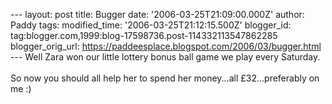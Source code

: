 \-\-- layout: post title: Bugger date: \'2006-03-25T21:09:00.000Z\'
author: Paddy tags: modified\_time: \'2006-03-25T21:12:15.500Z\'
blogger\_id: tag:blogger.com,1999:blog-17598736.post-114332113547862285
blogger\_orig\_url:
https://paddeesplace.blogspot.com/2006/03/bugger.html \-\-- Well Zara
won our little lottery bonus ball game we play every Saturday.\
\
So now you should all help her to spend her money\...all
£32\...preferably on me :)
